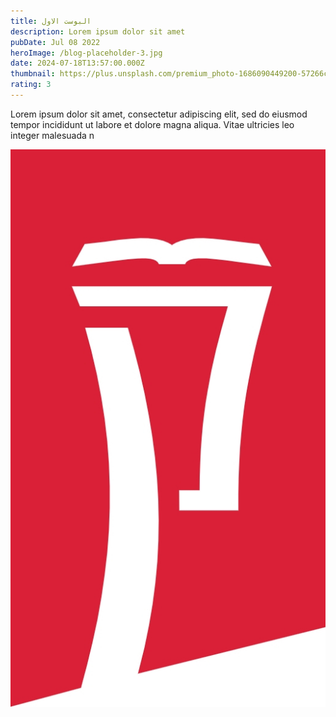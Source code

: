 ```yaml
---
title: البوست الاول
description: Lorem ipsum dolor sit amet
pubDate: Jul 08 2022
heroImage: /blog-placeholder-3.jpg
date: 2024-07-18T13:57:00.000Z
thumbnail: https://plus.unsplash.com/premium_photo-1686090449200-57266c6623a6?q=80&w=2070&auto=format&fit=crop&ixlib=rb-4.0.3&ixid=M3wxMjA3fDB8MHxwaG90by1wYWdlfHx8fGVufDB8fHx8fA%3D%3D
rating: 3
---
```


Lorem ipsum dolor sit amet, consectetur adipiscing elit, sed do eiusmod tempor incididunt ut labore et dolore magna aliqua. Vitae ultricies leo integer malesuada n

![](/images/prts_logo.jpg)
